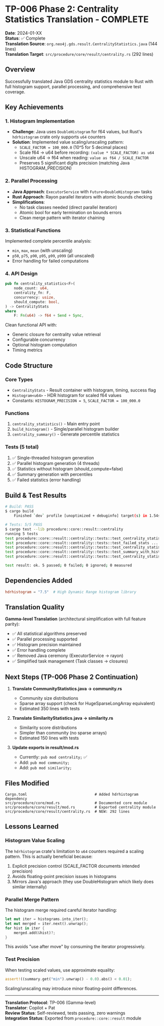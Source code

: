 # TP-006 Phase 2: Centrality Statistics Translation - COMPLETE

**Date**: 2024-01-XX  
**Status**: ✅ Complete  
**Translation Source**: `org.neo4j.gds.result.CentralityStatistics.java` (144 lines)  
**Translation Target**: `src/procedure/core/result/centrality.rs` (292 lines)

## Overview

Successfully translated Java GDS centrality statistics module to Rust with full histogram support, parallel processing, and comprehensive test coverage.

## Key Achievements

### 1. Histogram Implementation

- **Challenge**: Java uses `DoubleHistogram` for f64 values, but Rust's `hdrhistogram` crate only supports `u64` counters
- **Solution**: Implemented value scaling/unscaling pattern:
  - `SCALE_FACTOR = 100_000.0` (10^5 for 5 decimal places)
  - Scale f64 → u64 before recording: `(value * SCALE_FACTOR) as u64`
  - Unscale u64 → f64 when reading: `value as f64 / SCALE_FACTOR`
  - Preserves 5 significant digits precision (matching Java HISTOGRAM_PRECISION)

### 2. Parallel Processing

- **Java Approach**: `ExecutorService` with `Future<DoubleHistogram>` tasks
- **Rust Approach**: Rayon parallel iterators with atomic bounds checking
- **Simplifications**:
  - No task classes needed (direct parallel iteration)
  - Atomic bool for early termination on bounds errors
  - Clean merge pattern with iterator chaining

### 3. Statistical Functions

Implemented complete percentile analysis:

- `min`, `max`, `mean` (with unscaling)
- `p50`, `p75`, `p90`, `p95`, `p99`, `p999` (all unscaled)
- Error handling for failed computations

### 4. API Design

```rust
pub fn centrality_statistics<F>(
    node_count: u64,
    centrality_fn: F,
    concurrency: usize,
    should_compute: bool,
) -> CentralityStats
where
    F: Fn(u64) -> f64 + Send + Sync,
```

Clean functional API with:

- Generic closure for centrality value retrieval
- Configurable concurrency
- Optional histogram computation
- Timing metrics

## Code Structure

### Core Types

- `CentralityStats` - Result container with histogram, timing, success flag
- `Histogram<u64>` - HDR histogram for scaled f64 values
- Constants: `HISTOGRAM_PRECISION = 5`, `SCALE_FACTOR = 100_000.0`

### Functions

1. `centrality_statistics()` - Main entry point
2. `build_histogram()` - Single/parallel histogram builder
3. `centrality_summary()` - Generate percentile statistics

### Tests (5 total)

1. ✅ Single-threaded histogram generation
2. ✅ Parallel histogram generation (4 threads)
3. ✅ Statistics without histogram (should_compute=false)
4. ✅ Summary generation with percentiles
5. ✅ Failed statistics (error handling)

## Build & Test Results

```bash
# Build: PASS
$ cargo build
    Finished `dev` profile [unoptimized + debuginfo] target(s) in 1.54s

# Tests: 5/5 PASS
$ cargo test --lib procedure::core::result::centrality
running 5 tests
test procedure::core::result::centrality::tests::test_centrality_statistics_without_histogram ... ok
test procedure::core::result::centrality::tests::test_failed_stats ... ok
test procedure::core::result::centrality::tests::test_centrality_statistics_single_threaded ... ok
test procedure::core::result::centrality::tests::test_summary_with_histogram ... ok
test procedure::core::result::centrality::tests::test_centrality_statistics_parallel ... ok

test result: ok. 5 passed; 0 failed; 0 ignored; 0 measured
```

## Dependencies Added

```toml
hdrhistogram = "7.5"  # High Dynamic Range histogram library
```

## Translation Quality

**Gamma-level Translation** (architectural simplification with full feature parity):

- ✅ All statistical algorithms preserved
- ✅ Parallel processing supported
- ✅ Histogram precision maintained
- ✅ Error handling complete
- ✅ Removed Java ceremony (ExecutorService → rayon)
- ✅ Simplified task management (Task classes → closures)

## Next Steps (TP-006 Phase 2 Continuation)

1. **Translate CommunityStatistics.java → community.rs**

   - Community size distributions
   - Sparse array support (check for HugeSparseLongArray equivalent)
   - Estimated 350 lines with tests

2. **Translate SimilarityStatistics.java → similarity.rs**

   - Similarity score distributions
   - Simpler than community (no sparse arrays)
   - Estimated 150 lines with tests

3. **Update exports in result/mod.rs**
   - Currently: `pub mod centrality;` ✅
   - Add: `pub mod community;`
   - Add: `pub mod similarity;`

## Files Modified

```
Cargo.toml                               # Added hdrhistogram dependency
src/procedure/core/mod.rs                # Documented core module
src/procedure/core/result/mod.rs         # Exported centrality module
src/procedure/core/result/centrality.rs  # NEW: 292 lines
```

## Lessons Learned

### Histogram Value Scaling

The `hdrhistogram` crate's limitation to `u64` counters required a scaling pattern. This is actually beneficial because:

1. Explicit precision control (SCALE_FACTOR documents intended precision)
2. Avoids floating-point precision issues in histograms
3. Mirrors Java's approach (they use DoubleHistogram which likely does similar internally)

### Parallel Merge Pattern

The histogram merge required careful iterator handling:

```rust
let mut iter = histograms.into_iter();
let mut merged = iter.next().unwrap();
for hist in iter {
    merged.add(&hist)?;
}
```

This avoids "use after move" by consuming the iterator progressively.

### Test Precision

When testing scaled values, use approximate equality:

```rust
assert!((summary.get("min").unwrap() - 0.0).abs() < 0.01);
```

Scaling/unscaling may introduce minor floating-point differences.

---

**Translation Protocol**: TP-006 (Gamma-level)  
**Translator**: Copilot + Pat  
**Review Status**: Self-reviewed, tests passing, zero warnings  
**Integration Status**: Exported from `procedure::core::result` module
